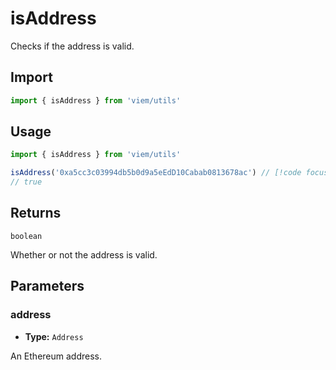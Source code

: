 # isAddress

Checks if the address is valid.

## Import

```ts
import { isAddress } from 'viem/utils'
```

## Usage

```ts
import { isAddress } from 'viem/utils'

isAddress('0xa5cc3c03994db5b0d9a5eEdD10Cabab0813678ac') // [!code focus:2]
// true
```

## Returns

`boolean`

Whether or not the address is valid.

## Parameters

### address

- **Type:** `Address`

An Ethereum address.
